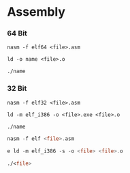 # Assembly

### 64 Bit
```
nasm -f elf64 <file>.asm

ld -o name <file>.o

./name
```

### 32 Bit
```
nasm -f elf32 <file>.asm

ld -m elf_i386 -o <file>.exe <file>.o

./name
```

``` asm
nasm -f elf <file>.asm

e ld -m elf_i386 -s -o <file> <file>.o

./<file>
```

